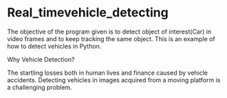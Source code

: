 # Real_timevehicle_detecting


The objective of the program given is to detect object of interest(Car) in video frames and to keep tracking the same object. This is an example of how to detect vehicles in Python.

 Why Vehicle Detection?
 
 
 
The startling losses both in human lives and finance caused by vehicle accidents. Detecting vehicles in images acquired from a moving platform is a challenging problem.

